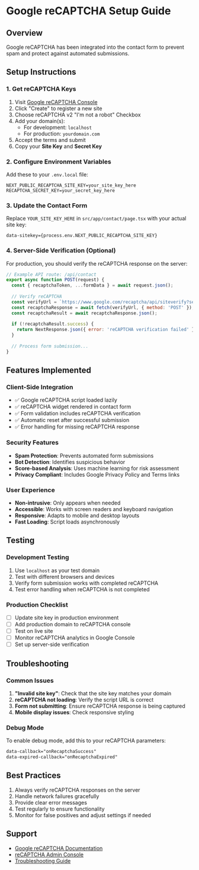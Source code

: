 # Google reCAPTCHA Setup Guide

## Overview
Google reCAPTCHA has been integrated into the contact form to prevent spam and protect against automated submissions.

## Setup Instructions

### 1. Get reCAPTCHA Keys
1. Visit [Google reCAPTCHA Console](https://www.google.com/recaptcha/admin/)
2. Click "Create" to register a new site
3. Choose reCAPTCHA v2 "I'm not a robot" Checkbox
4. Add your domain(s):
   - For development: `localhost`
   - For production: `yourdomain.com`
5. Accept the terms and submit
6. Copy your **Site Key** and **Secret Key**

### 2. Configure Environment Variables
Add these to your `.env.local` file:
```env
NEXT_PUBLIC_RECAPTCHA_SITE_KEY=your_site_key_here
RECAPTCHA_SECRET_KEY=your_secret_key_here
```

### 3. Update the Contact Form
Replace `YOUR_SITE_KEY_HERE` in `src/app/contact/page.tsx` with your actual site key:
```tsx
data-sitekey={process.env.NEXT_PUBLIC_RECAPTCHA_SITE_KEY}
```

### 4. Server-Side Verification (Optional)
For production, you should verify the reCAPTCHA response on the server:

```javascript
// Example API route: /api/contact
export async function POST(request) {
  const { recaptchaToken, ...formData } = await request.json();
  
  // Verify reCAPTCHA
  const verifyUrl = `https://www.google.com/recaptcha/api/siteverify?secret=${process.env.RECAPTCHA_SECRET_KEY}&response=${recaptchaToken}`;
  const recaptchaResponse = await fetch(verifyUrl, { method: 'POST' });
  const recaptchaResult = await recaptchaResponse.json();
  
  if (!recaptchaResult.success) {
    return NextResponse.json({ error: 'reCAPTCHA verification failed' }, { status: 400 });
  }
  
  // Process form submission...
}
```

## Features Implemented

### Client-Side Integration
- ✅ Google reCAPTCHA script loaded lazily
- ✅ reCAPTCHA widget rendered in contact form
- ✅ Form validation includes reCAPTCHA verification
- ✅ Automatic reset after successful submission
- ✅ Error handling for missing reCAPTCHA response

### Security Features
- **Spam Protection**: Prevents automated form submissions
- **Bot Detection**: Identifies suspicious behavior
- **Score-based Analysis**: Uses machine learning for risk assessment
- **Privacy Compliant**: Includes Google Privacy Policy and Terms links

### User Experience
- **Non-intrusive**: Only appears when needed
- **Accessible**: Works with screen readers and keyboard navigation
- **Responsive**: Adapts to mobile and desktop layouts
- **Fast Loading**: Script loads asynchronously

## Testing

### Development Testing
1. Use `localhost` as your test domain
2. Test with different browsers and devices
3. Verify form submission works with completed reCAPTCHA
4. Test error handling when reCAPTCHA is not completed

### Production Checklist
- [ ] Update site key in production environment
- [ ] Add production domain to reCAPTCHA console
- [ ] Test on live site
- [ ] Monitor reCAPTCHA analytics in Google Console
- [ ] Set up server-side verification

## Troubleshooting

### Common Issues
1. **"Invalid site key"**: Check that the site key matches your domain
2. **reCAPTCHA not loading**: Verify the script URL is correct
3. **Form not submitting**: Ensure reCAPTCHA response is being captured
4. **Mobile display issues**: Check responsive styling

### Debug Mode
To enable debug mode, add this to your reCAPTCHA parameters:
```html
data-callback="onRecaptchaSuccess"
data-expired-callback="onRecaptchaExpired"
```

## Best Practices
1. Always verify reCAPTCHA responses on the server
2. Handle network failures gracefully
3. Provide clear error messages
4. Test regularly to ensure functionality
5. Monitor for false positives and adjust settings if needed

## Support
- [Google reCAPTCHA Documentation](https://developers.google.com/recaptcha/docs/display)
- [reCAPTCHA Admin Console](https://www.google.com/recaptcha/admin/)
- [Troubleshooting Guide](https://developers.google.com/recaptcha/docs/faq)